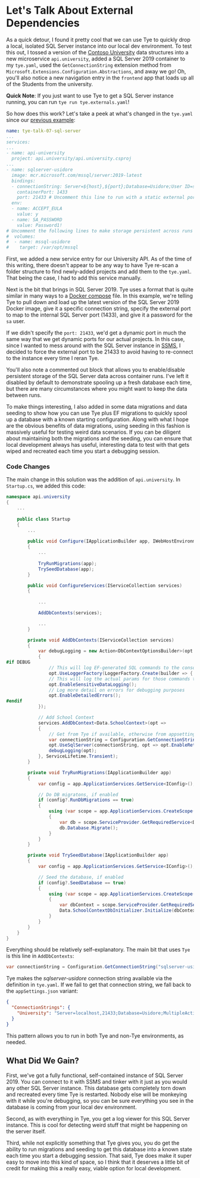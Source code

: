 # Let's Talk About External Dependencies
As a quick detour, I found it pretty cool that we can use Tye to quickly drop a local, isolated SQL Server instance into our local dev environment.  To test this out, I tossed a version of the [Contoso University](https://docs.microsoft.com/en-us/aspnet/core/data/ef-mvc/intro?view=aspnetcore-5.0) data structures into a new microservice `api.university`, added a SQL Server 2019 container to my `tye.yaml`, used the `GetConnectionString` extension method from `Microsoft.Extensions.Configuration.Abstractions`, and away we go!  Oh, you'll also notice a new navigation entry in the `frontend` app that loads up all of the Students from the university.

**Quick Note**: If you just want to use Tye to get a SQL Server instance running, you can run `tye run tye.externals.yaml`!

So how does this work?  Let's take a peek at what's changed in the `tye.yaml` since our [previous example](../tye-talk-06-tye-plus-plus):

```yaml
name: tye-talk-07-sql-server
...
services:
...
- name: api-university
  project: api.university/api.university.csproj
...
- name: sqlserver-usidore
  image: mcr.microsoft.com/mssql/server:2019-latest
  bindings:
  - connectionString: Server=${host},${port};Database=Usidore;User ID=sa;Password=${env:SA_PASSWORD}
    containerPort: 1433
    port: 21433 # Uncomment this line to run with a static external port, or comment it out to run with a dynamic external port
  env:
  - name: ACCEPT_EULA
    value: y
  - name: SA_PASSWORD
    value: Password1!
# Uncomment the following lines to make storage persistent across runs
#  volumes:
#  - name: mssql-usidore
#    target: /var/opt/mssql
```

First, we added a new service entry for our University API.  As of the time of this writing, there doesn't appear to be any way to have Tye re-scan a folder structure to find newly-added projects and add them to the `tye.yaml`.  That being the case, I had to add this service manually.

Next is the bit that brings in SQL Server 2019.  Tye uses a format that is quite similar in many ways to a [Docker compose](https://docs.docker.com/compose/) file.  In this example, we're telling Tye to pull down and load up the latest version of the SQL Server 2019 Docker image, give it a specific connection string, specify the external port to map to the internal SQL Server port (1433), and give it a password for the `sa` user.

If we didn't specify the `port: 21433`, we'd get a dynamic port in much the same way that we get dynamic ports for our actual projects.  In this case, since I wanted to mess around with the SQL Server instance in [SSMS](https://docs.microsoft.com/en-us/sql/ssms/download-sql-server-management-studio-ssms?view=sql-server-ver15), I decided to force the external port to be 21433 to avoid having to re-connect to the instance every time I reran Tye.

You'll also note a commented out block that allows you to enable/disable persistent storage of the SQL Server data across container runs.  I've left it disabled by default to demonstrate spooling up a fresh database each time, but there are many circumstances where you might want to keep the data between runs.

To make things interesting, I also added in some data migrations and data seeding to show how you can use Tye plus EF migrations to quickly spool up a database with a known starting configuration.  Along with what I hope are the obvious benefits of data migrations, using seeding in this fashion is massively useful for testing weird data scenarios.  If you can be diligent about maintaining both the migrations and the seeding, you can ensure that local development always has useful, interesting data to test with that gets wiped and recreated each time you start a debugging session.

### Code Changes
The main change in this solution was the addition of `api.university`.  In `Startup.cs`, we added this code:

```csharp
namespace api.university
{
    ...
    
    public class Startup
    {
        ...
        
        public void Configure(IApplicationBuilder app, IWebHostEnvironment env)
        {
            ...
            
            TryRunMigrations(app);
            TrySeedDatabase(app);
        }

        public void ConfigureServices(IServiceCollection services)
        {
            
            ...

            AddDbContexts(services);

            ...
        }

        private void AddDbContexts(IServiceCollection services)
        {
            var debugLogging = new Action<DbContextOptionsBuilder>(opt =>
            {
#if DEBUG
                // This will log EF-generated SQL commands to the console
                opt.UseLoggerFactory(LoggerFactory.Create(builder => { builder.AddConsole(); }));
                // This will log the actual params for those commands to the console
                opt.EnableSensitiveDataLogging();
                // Log more detail on errors for debugging purposes
                opt.EnableDetailedErrors();
#endif
            });

            // Add School Context
            services.AddDbContext<Data.SchoolContext>(opt =>
            {
                // Get from Tye if available, otherwise from appsettings
                var connectionString = Configuration.GetConnectionString("sqlserver-usidore") ?? "name=University";
                opt.UseSqlServer(connectionString, opt => opt.EnableRetryOnFailure(10));
                debugLogging(opt);
            }, ServiceLifetime.Transient);
        }

        private void TryRunMigrations(IApplicationBuilder app)
        {
            var config = app.ApplicationServices.GetService<IConfig>();

            // Do DB migratons, if enabled
            if (config?.RunDbMigrations == true)
            {
                using (var scope = app.ApplicationServices.CreateScope())
                {
                    var db = scope.ServiceProvider.GetRequiredService<Data.SchoolContext>();
                    db.Database.Migrate();
                }
            }
        }

        private void TrySeedDatabase(IApplicationBuilder app)
        {
            var config = app.ApplicationServices.GetService<IConfig>();

            // Seed the database, if enabled
            if (config?.SeedDatabase == true)
            {
                using (var scope = app.ApplicationServices.CreateScope())
                {
                    var dbContext = scope.ServiceProvider.GetRequiredService<Data.SchoolContext>();
                    Data.SchoolContextDbInitializer.Initialize(dbContext);
                }
            }
        }
    }
}
```

Everything should be relatively self-explanatory.  The main bit that uses `Tye` is this line in `AddDbContexts`:

```csharp
var connectionString = Configuration.GetConnectionString("sqlserver-usidore") ?? "name=University";
```

Tye makes the *sqlserver-usidore* connection string available via the definition in `tye.yaml`.  If we fail to get that connection string, we fall back to the `appSettings.json` variant:

```json
{
  "ConnectionStrings": {
    "University": "Server=localhost,21433;Database=Usidore;MultipleActiveResultSets=true;User ID=sa;Password=Password1!"
  }
}
```

This pattern allows you to run in both Tye and non-Tye environments, as needed.

## What Did We Gain?
First, we've got a fully functional, self-contained instance of SQL Server 2019.  You can connect to it with SSMS and tinker with it just as you would any other SQL Server instance.  This database gets completely torn down and recreated every time Tye is restarted.  Nobody else will be monkeying with it while you're debugging, so you can be sure everything you see in the database is coming from your local dev environment.

Second, as with everything in Tye, you get a log viewer for this SQL Server instance.  This is cool for detecting weird stuff that might be happening on the server itself.

Third, while not explicitly something that Tye gives you, you do get the ability to run migrations and seeding to get this database into a known state each time you start a debugging session.  That said, Tye does make it super easy to move into this kind of space, so I think that it deserves a little bit of credit for making this a really easy, viable option for local development.
